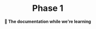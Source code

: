 <div align="center">
    <h1>Phase 1</h1>
    <b>📝 The documentation while we're learning</b>
</div>
